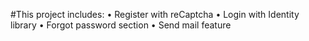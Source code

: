 #This project includes:
• Register with reCaptcha
• Login with Identity library
• Forgot password section
• Send mail feature
